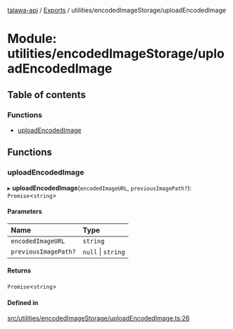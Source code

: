 [talawa-api](../README.md) / [Exports](../modules.md) / utilities/encodedImageStorage/uploadEncodedImage

# Module: utilities/encodedImageStorage/uploadEncodedImage

## Table of contents

### Functions

- [uploadEncodedImage](utilities_encodedImageStorage_uploadEncodedImage.md#uploadencodedimage)

## Functions

### uploadEncodedImage

▸ **uploadEncodedImage**(`encodedImageURL`, `previousImagePath?`): `Promise`\<`string`\>

#### Parameters

| Name | Type |
| :------ | :------ |
| `encodedImageURL` | `string` |
| `previousImagePath?` | ``null`` \| `string` |

#### Returns

`Promise`\<`string`\>

#### Defined in

[src/utilities/encodedImageStorage/uploadEncodedImage.ts:26](https://github.com/PalisadoesFoundation/talawa-api/blob/e5f7a9d/src/utilities/encodedImageStorage/uploadEncodedImage.ts#L26)
